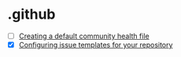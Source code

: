 # .github

* [ ] [Creating a default community health file](https://docs.github.com/en/communities/setting-up-your-project-for-healthy-contributions/creating-a-default-community-health-file)
* [x] [Configuring issue templates for your repository](https://docs.github.com/en/communities/using-templates-to-encourage-useful-issues-and-pull-requests/configuring-issue-templates-for-your-repository) 
